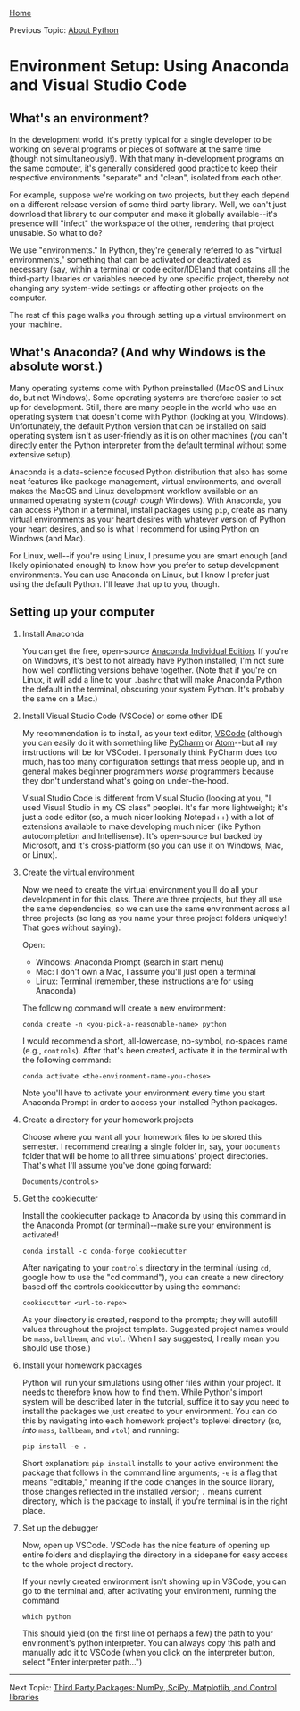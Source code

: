 [Home](README.md)

Previous Topic: [About Python](about_python.md)

# Environment Setup: Using Anaconda and Visual Studio Code

## What's an environment?

In the development world, it's pretty typical for a single developer to be 
working on several programs or pieces of software at the same time (though not
simultaneously!). With that many in-development programs on the same computer,
it's generally considered good practice to keep their respective environments
"separate" and "clean", isolated from each other. 

For example, suppose we're working on two projects, but they each depend on a
different release version of some third party library. Well, we can't just
download that library to our computer and make it globally available--it's
presence will "infect" the workspace of the other, rendering that project
unusable. So what to do?

We use "environments." In Python, they're generally referred to as "virtual
environments," something that can be activated or deactivated as necessary
(say, within a terminal or code editor/IDE)and that contains all the
third-party libraries or variables needed by one specific project, thereby not
changing any system-wide settings or affecting other projects on the computer.

The rest of this page walks you through setting up a virtual environment on
your machine.

## What's Anaconda? (And why Windows is the absolute worst.)

Many operating systems come with Python preinstalled (MacOS and Linux do, but
not Windows). Some operating systems are therefore easier to set up for
development. Still, there are many people in the world who use an operating
system that doesn't come with Python (looking at you, Windows). Unfortunately,
the default Python version that can be installed on said operating system isn't
as user-friendly as it is on other machines (you can't directly enter the
Python interpreter from the default terminal without some extensive setup).

Anaconda is a data-science focused Python distribution that also has some neat
features like package management, virtual environments, and overall makes the
MacOS and Linux development workflow available on an unnamed operating system
(*cough cough* Windows). With Anaconda, you can access Python in a terminal,
install packages using `pip`, create as many virtual environments as your heart
desires with whatever version of Python your heart desires, and so is what I
recommend for using Python on Windows (and Mac). 

For Linux, well--if you're using Linux, I presume you are smart enough (and
likely opinionated enough) to know how you prefer to setup development
environments. You can use Anaconda on Linux, but I know I prefer just using the
default Python. I'll leave that up to you, though.

## Setting up your computer

1. Install Anaconda

    You can get the free, open-source [Anaconda Individual
    Edition](https://www.anaconda.com/products/individual). If you're on
    Windows, it's best to not already have Python installed; I'm not sure how
    well conflicting versions behave together. (Note that if you're on Linux,
    it will add a line to your `.bashrc` that will make Anaconda Python the
    default in the terminal, obscuring your system Python. It's probably the
    same on a Mac.)

1. Install Visual Studio Code (VSCode) or some other IDE

    My recommendation is to install, as your text editor,
    [VSCode](https://code.visualstudio.com/) \(although you can easily do it
    with something like [PyCharm](https://www.jetbrains.com/pycharm/) or
    [Atom](https://atom.io/)--but all my instructions will be for VSCode\). I
    personally think PyCharm does too much, has too many configuration settings
    that mess people up, and in general makes beginner programmers *worse*
    programmers because they don't understand what's going on under-the-hood.
    
    Visual Studio Code is different from Visual Studio (looking at you, "I used
    Visual Studio in my CS class" people). It's far more lightweight; it's just
    a code editor (so, a much nicer looking Notepad++) with a lot of extensions
    available to make developing much nicer (like Python autocompletion and
    Intellisense). It's open-source but backed by Microsoft, and it's
    cross-platform (so you can use it on Windows, Mac, or Linux).

1. Create the virtual environment

    Now we need to create the virtual environment you'll do all your
    development in for this class. There are three projects, but they all use
    the same dependencies, so we can use the same environment across all three
    projects (so long as you name your three project folders uniquely! That
    goes without saying).

    Open:
    * Windows: Anaconda Prompt (search in start menu)
    * Mac: I don't own a Mac, I assume you'll just open a terminal
    * Linux: Terminal (remember, these instructions are for using Anaconda)

    The following command will create a new environment:

    ```
    conda create -n <you-pick-a-reasonable-name> python
    ```

    I would recommend a short, all-lowercase, no-symbol, no-spaces name (e.g.,
    `controls`). After that's been created, activate it in the terminal with
    the following command:

    ```
    conda activate <the-environment-name-you-chose>
    ```

    Note you'll have to activate your environment every time you start Anaconda 
    Prompt in order to access your installed Python packages.

1. Create a directory for your homework projects

    Choose where you want all your homework files to be stored this semester.
    I recommend creating a single folder in, say, your `Documents` folder that
    will be home to all three simulations' project directories. That's what 
    I'll assume you've done going forward: 
    
    ```
    Documents/controls>
    ```

1. Get the cookiecutter

    Install the cookiecutter package to Anaconda by using this command in the 
    Anaconda Prompt (or terminal)--make sure your environment is activated!

    ```
    conda install -c conda-forge cookiecutter
    ```

    After navigating to your `controls` directory in the terminal (using `cd`,
    google how to use the "cd command"), you can create a new directory based
    off the controls cookiecutter by using the command:

    ```
    cookiecutter <url-to-repo>
    ```

    As your directory is created, respond to the prompts; they will autofill
    values throughout the project template. Suggested project names would be
    `mass`, `ballbeam`, and `vtol`. (When I say suggested, I really mean you
    should use those.)

1. Install your homework packages

    Python will run your simulations using other files within your project. It
    needs to therefore know how to find them. While Python's import system will
    be described later in the tutorial, suffice it to say you need to install
    the packages we just created to your environment. You can do this by
    navigating into each homework project's toplevel directory (so, *into*
    `mass`, `ballbeam`, and `vtol`) and running:

    ```
    pip install -e .
    ```

    Short explanation: `pip install` installs to your active environment the
    package that follows in the command line arguments; `-e` is a flag that
    means "editable," meaning if the code changes in the source library, those
    changes reflected in the installed version; `.` means current directory,
    which is the package to install, if you're terminal is in the right place.

1. Set up the debugger

    Now, open up VSCode. VSCode has the nice feature of opening up entire
    folders and displaying the directory in a sidepane for easy access to the
    whole project directory.

    

    If your newly created environment isn't showing up in VSCode, you can go
    to the terminal and, after activating your environment, running the command

    ```
    which python
    ```

    This should yield (on the first line of perhaps a few) the path to your
    environment's python interpreter. You can always copy this path and
    manually add it to VSCode (when you click on the interpreter button, select
    "Enter interpreter path...")

---

Next Topic: [Third Party Packages: NumPy, SciPy, Matplotlib, and Control libraries](third_party_packages.md)